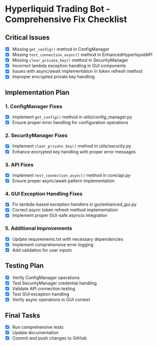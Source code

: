 # Hyperliquid Trading Bot - Comprehensive Fix Checklist

## Critical Issues
- [x] Missing `get_config()` method in ConfigManager
- [x] Missing `test_connection_async()` method in EnhancedHyperliquidAPI
- [x] Missing `clear_private_key()` method in SecurityManager
- [x] Incorrect lambda exception handling in GUI components
- [x] Issues with async/await implementation in token refresh method
- [x] Improper encrypted private key handling

## Implementation Plan

### 1. ConfigManager Fixes
- [x] Implement `get_config()` method in utils/config_manager.py
- [x] Ensure proper error handling for configuration operations

### 2. SecurityManager Fixes
- [x] Implement `clear_private_key()` method in utils/security.py
- [x] Enhance encrypted key handling with proper error messages

### 3. API Fixes
- [x] Implement `test_connection_async()` method in core/api.py
- [x] Ensure proper async/await pattern implementation

### 4. GUI Exception Handling Fixes
- [x] Fix lambda-based exception handlers in gui/enhanced_gui.py
- [x] Correct async token refresh method implementation
- [x] Implement proper GUI-safe asyncio integration

### 5. Additional Improvements
- [x] Update requirements.txt with necessary dependencies
- [x] Implement comprehensive error logging
- [x] Add validation for user inputs

## Testing Plan
- [x] Verify ConfigManager operations
- [x] Test SecurityManager credential handling
- [x] Validate API connection testing
- [x] Test GUI exception handling
- [x] Verify async operations in GUI context

## Final Tasks
- [x] Run comprehensive tests
- [x] Update documentation
- [x] Commit and push changes to GitHub
